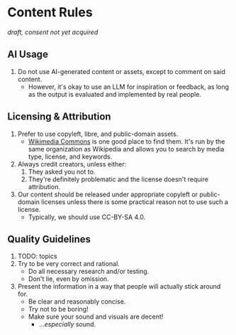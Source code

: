 # Content Rules
*draft, consent not yet acquired*

## AI Usage
1. Do not use AI-generated content or assets, except to comment on said content.
   - However, it's okay to use an LLM for inspiration or feedback,
     as long as the output is evaluated and implemented by real people.

## Licensing & Attribution
1. Prefer to use copyleft, libre, and public-domain assets.
   - [Wikimedia Commons](https://commons.wikimedia.org) is one good place to
     find them. It's run by the same organization as Wikipedia and allows you to
     search by media type, license, and keywords.
2. Always credit creators, unless either:
   1. They asked you not to.
   2. They're definitely problematic
      and the license doesn't require attribution.
3. Our content should be released under appropriate copyleft or public-domain
   licenses unless there is some practical reason not to use such a license.
   - Typically, we should use CC-BY-SA 4.0.

## Quality Guidelines
1. TODO: topics
2. Try to be very correct and rational.
   - Do all necessary research and/or testing.
   - Don't lie, even by omission.
3. Present the information in a way that people will actually stick around for.
   - Be clear and reasonably concise.
   - Try not to be boring!
   - Make sure your sound and visuals are decent!
     - ...*especially* sound.
